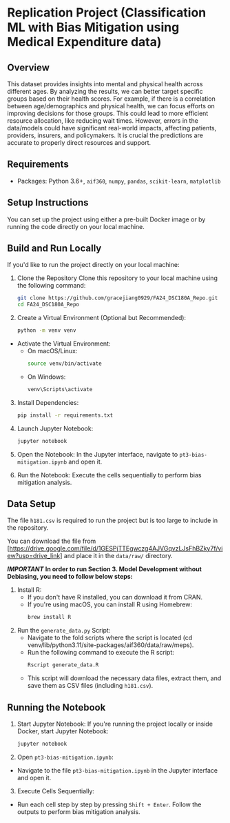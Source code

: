 # Replication Project (Classification ML with Bias Mitigation using Medical Expenditure data)

## Overview
This dataset provides insights into mental and physical health across different ages. By analyzing the results, we can better target specific groups based on their health scores. For example, if there is a correlation between age/demographics and physical health, we can focus efforts on improving decisions for those groups. This could lead to more efficient resource allocation, like reducing wait times. However, errors in the data/models could have significant real-world impacts, affecting patients, providers, insurers, and policymakers. It is crucial the predictions are accurate to properly direct resources and support.

## Requirements
- Packages: Python 3.6+, `aif360`, `numpy`, `pandas`, `scikit-learn`, `matplotlib`

## Setup Instructions
You can set up the project using either a pre-built Docker image or by running the code directly on your local machine.

## Build and Run Locally
If you'd like to run the project directly on your local machine:

1. Clone the Repository
   Clone this repository to your local machine using the following command: 
   
   ```bash
   git clone https://github.com/gracejiang0929/FA24_DSC180A_Repo.git
   cd FA24_DSC180A_Repo

2. Create a Virtual Environment (Optional but Recommended):
   ```bash
   python -m venv venv
   
- Activate the Virtual Environment:
   - On macOS/Linux:
     ```bash
     source venv/bin/activate

   - On Windows:
     ```bash
     venv\Scripts\activate

3. Install Dependencies:
   ```bash
   pip install -r requirements.txt

4. Launch Jupyter Notebook:
   ```bash
   jupyter notebook

6. Open the Notebook:
   In the Jupyter interface, navigate to `pt3-bias-mitigation.ipynb` and open it.

7. Run the Notebook:
   Execute the cells sequentially to perform bias mitigation analysis.

## Data Setup
The file `h181.csv` is required to run the project but is too large to include in the repository.

You can download the file from [https://drive.google.com/file/d/1GESPjTTEgwczg4AJVGqvzLJsFhBZky7f/view?usp=drive_link] and place it in the `data/raw/` directory.

***IMPORTANT*** **In order to run Section 3. Model Development without Debiasing, you need to follow below steps:**

1. Install R:
   - If you don't have R installed, you can download it from CRAN.
   - If you're using macOS, you can install R using Homebrew:
      ```bash
      brew install R
2. Run the `generate_data.py` Script:
   - Navigate to the fold scripts where the script is located (cd venv/lib/python3.11/site-packages/aif360/data/raw/meps).
   - Run the following command to execute the R script:
      ```bash 
      Rscript generate_data.R
   - This script will download the necessary data files, extract them, and save them as CSV files (including `h181.csv`).

## Running the Notebook
1. Start Jupyter Notebook: If you're running the project locally or inside Docker, start Jupyter Notebook:
   ```bash
   jupyter notebook

2. Open `pt3-bias-mitigation.ipynb`:
- Navigate to the file `pt3-bias-mitigation.ipynb` in the Jupyter interface and open it.

3. Execute Cells Sequentially:
- Run each cell step by step by pressing `Shift + Enter`. Follow the outputs to perform bias mitigation analysis.
